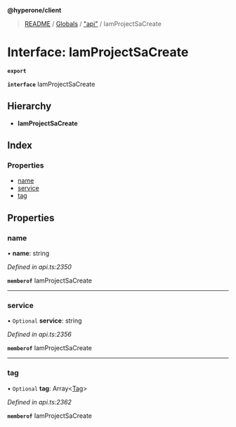 **@hyperone/client**

> [README](../README.md) / [Globals](../globals.md) / ["api"](../modules/_api_.md) / IamProjectSaCreate

# Interface: IamProjectSaCreate

**`export`** 

**`interface`** IamProjectSaCreate

## Hierarchy

* **IamProjectSaCreate**

## Index

### Properties

* [name](_api_.iamprojectsacreate.md#name)
* [service](_api_.iamprojectsacreate.md#service)
* [tag](_api_.iamprojectsacreate.md#tag)

## Properties

### name

•  **name**: string

*Defined in api.ts:2350*

**`memberof`** IamProjectSaCreate

___

### service

• `Optional` **service**: string

*Defined in api.ts:2356*

**`memberof`** IamProjectSaCreate

___

### tag

• `Optional` **tag**: Array\<[Tag](_api_.tag.md)>

*Defined in api.ts:2362*

**`memberof`** IamProjectSaCreate

